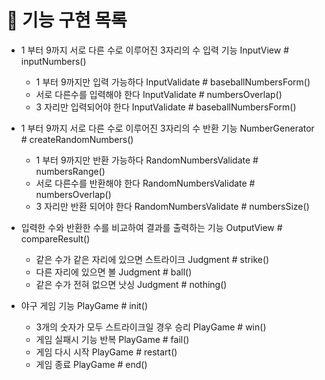 # 🚀 기능 구현 목록

- 1 부터 9까지 서로 다른 수로 이루어진 3자리의 수 입력 기능 InputView # inputNumbers()
  - 1 부터 9까지만 입력 가능하다 InputValidate # baseballNumbersForm()
  - 서로 다른수를 입력해야 한다 InputValidate # numbersOverlap()
  - 3 자리만 입력되어야 한다 InputValidate # baseballNumbersForm()
- 1 부터  9까지 서로 다른 수로 이루어진 3자리의 수 반환 기능 NumberGenerator # createRandomNumbers()
  - 1 부터 9까지만 반환 가능하다 RandomNumbersValidate # numbersRange()
  - 서로 다른수를 반환해야 한다 RandomNumbersValidate # numbersOverlap()
  - 3 자리만 반환 되어야 한다 RandomNumbersValidate # numbersSize()
- 입력한 수와 반환한 수를 비교하여 결과를 출력하는 기능 OutputView # compareResult()
  - 같은 수가 같은 자리에 있으면 스트라이크 Judgment # strike()
  - 다른 자리에 있으면 볼 Judgment # ball()
  - 같은 수가 전혀 없으면 낫싱 Judgment # nothing()

- 야구 게임 기능 PlayGame # init()
  - 3개의 숫자가 모두 스트라이크일 경우 승리 PlayGame # win()
  - 게임 실패시 기능 반복 PlayGame # fail()
  - 게임 다시 시작 PlayGame # restart()
  - 게임 종료 PlayGame # end()